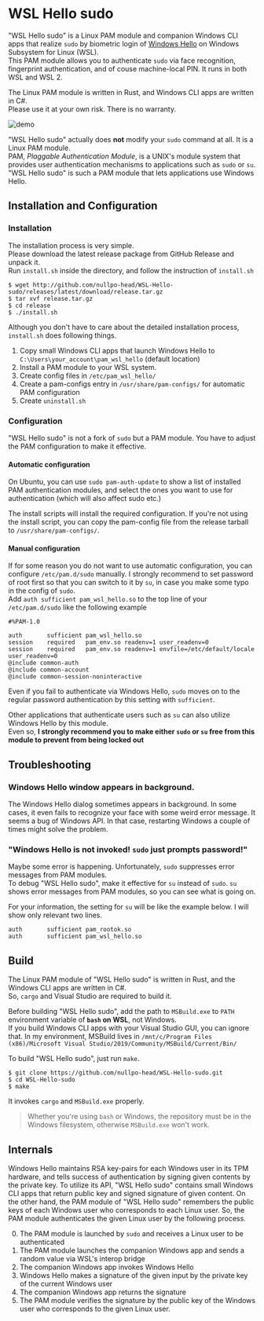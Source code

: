 # WSL Hello sudo

"WSL Hello sudo" is a Linux PAM module and companion Windows CLI apps that realize `sudo` by
biometric login of [Windows Hello](https://www.microsoft.com/en-us/windows/windows-hello) on Windows Subsystem for Linux (WSL).  
This PAM module allows you to authenticate `sudo` via face recognition, fingerprint authentication, and of couse machine-local PIN.
It runs in both WSL and WSL 2.

The Linux PAM module is written in Rust, and Windows CLI apps are written in C#.  
Please use it at your own risk. There is no warranty.

![demo](https://github.com/nullpo-head/WSL-Hello-sudo/blob/master/demo.gif)

"WSL Hello sudo" actually does __not__ modify your `sudo` command at all. It is a Linux PAM module.  
PAM, _Plaggable Authentication Module_, is a UNIX's module system that provides user authentication mechanisms to applications such as `sudo` or `su`. "WSL Hello sudo" is such a PAM module that lets applications use Windows Hello.

## Installation and Configuration

### Installation

The installation process is very simple.  
Please download the latest release package from GitHub Release and unpack it.  
Run `install.sh` inside the directory, and follow the instruction of `install.sh`

```ShellSession
$ wget http://github.com/nullpo-head/WSL-Hello-sudo/releases/latest/download/release.tar.gz
$ tar xvf release.tar.gz
$ cd release
$ ./install.sh
```

Although you don't have to care about the detailed installation process,  
`install.sh` does following things.

1. Copy small Windows CLI apps that launch Windows Hello to `C:\Users\your_account\pam_wsl_hello` (default location)  
2. Install a PAM module to your WSL system.
3. Create config files in `/etc/pam_wsl_hello/`
4. Create a pam-configs entry in `/usr/share/pam-configs/` for automatic PAM configuration
5. Create `uninstall.sh`

### Configuration

"WSL Hello sudo" is not a fork of `sudo` but a PAM module. You have to adjust the PAM configuration to make it effective.

#### Automatic configuration
On Ubuntu, you can use `sudo pam-auth-update` to show a list of installed PAM authentication modules, and select the ones you want to use for authentication (which will also affect sudo etc.)

The install scripts will install the required configuration. If you're not using the install script, you can copy the pam-config file from the release tarball to `/usr/share/pam-configs/`.

#### Manual configuration

If for some reason you do not want to use automatic configuration, you can configure `/etc/pam.d/sudo` manually.
I strongly recommend to set password of root first so that you can switch to it by `su`, in case you make some typo in the config of `sudo`.  
Add `auth sufficient pam_wsl_hello.so` to the top line of your `/etc/pam.d/sudo` like the following example  

```
#%PAM-1.0

auth       sufficient pam_wsl_hello.so
session    required   pam_env.so readenv=1 user_readenv=0
session    required   pam_env.so readenv=1 envfile=/etc/default/locale user_readenv=0
@include common-auth
@include common-account
@include common-session-noninteractive
```
Even if you fail to authenticate via Windows Hello, `sudo` moves on to the regular password authentication by this setting with `sufficient`.  

Other applications that authenticate users such as `su` can also utilize Windows Hello by this module.  
Even so, __I strongly recommend you to make either `sudo` or `su` free from this module to prevent from being locked out__

## Troubleshooting

### Windows Hello window appears in background.

The Windows Hello dialog sometimes appears in background.
In some cases, it even fails to recognize your face with some weird error message.
It seems a bug of Windows API. In that case, restarting Windows a couple of times might solve the problem.

### "Windows Hello is not invoked! `sudo` just prompts password!"

Maybe some error is happening. Unfortunately, `sudo` suppresses error messages from PAM modules.  
To debug "WSL Hello sudo", make it effective for `su` instead of `sudo`. `su` shows error messages from PAM modules,
so you can see what is going on.

For your information, the setting for `su` will be like the example below.
I will show only relevant two lines.
```
auth       sufficient pam_rootok.so
auth       sufficient pam_wsl_hello.so  
```

## Build

The Linux PAM module of "WSL Hello sudo" is written in Rust, and the Windows CLI apps are written in C#.  
So, `cargo` and Visual Studio are required to build it.

Before building "WSL Hello sudo", add the path to `MSBuild.exe` to `PATH` environment variable of __`bash` on WSL__, not Windows.  
If you build Windows CLI apps with your Visual Studio GUI, you can ignore that.
In my environment, MSBuild lives in `/mnt/c/Program Files (x86)/Microsoft Visual Studio/2019/Community/MSBuild/Current/Bin/`

To build "WSL Hello sudo", just run `make`.

```ShellSession
$ git clone https://github.com/nullpo-head/WSL-Hello-sudo.git
$ cd WSL-Hello-sudo
$ make
```
It invokes `cargo` and `MSBuild.exe` properly.

> Whether you're using `bash` or Windows, the repository must be in the Windows filesystem, otherwise `MSBuild.exe` won't work.

## Internals

Windows Hello maintains RSA key-pairs for each Windows user in its TPM hardware, and tells success of authentication by signing given contents by the private key.
To utilize its API, "WSL Hello sudo" contains small Windows CLI apps that return public key and signed signature of given content.
On the other hand, the PAM module of "WSL Hello sudo" remembers the public keys of each Windows user who corresponds to each Linux user.
So, the PAM module authenticates the given Linux user by the following process.

0. The PAM module is launched by `sudo` and receives a Linux user to be authenticated
1. The PAM module launches the companion Windows app and sends a random value via WSL's interop bridge
2. The companion Windows app invokes Windows Hello
3. Windows Hello makes a signature of the given input by the private key of the current Windows user
4. The companion Windows app returns the signature
5. The PAM module verifies the signature by the public key of the Windows user who corresponds to the given Linux user.

